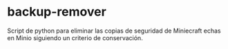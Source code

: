 # backup-remover
 Script de python para eliminar las copias de seguridad de Miniecraft echas en Minio siguiendo un criterio de conservación.
